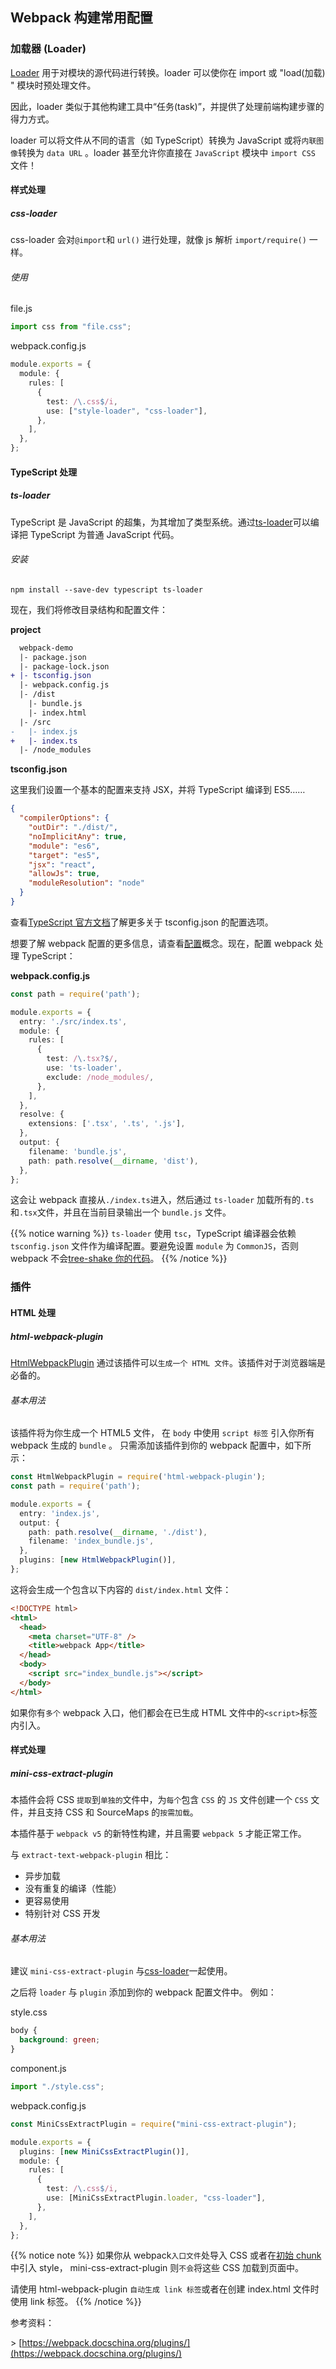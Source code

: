 ## Webpack 构建常用配置 
### 加载器 (Loader)

 [Loader](https://webpack.docschina.org/concepts/loaders/) 用于对模块的源代码进行转换。loader 可以使你在 import 或 "load(加载) " 模块时预处理文件。

因此，loader 类似于其他构建工具中“任务(task)”，并提供了处理前端构建步骤的得力方式。

loader 可以将文件从不同的语言（如 TypeScript）转换为 JavaScript 或将`内联图像`转换为 `data URL` 。loader 甚至允许你直接在 `JavaScript` 模块中 `import CSS` 文件！

#### 样式处理

##### css-loader

css-loader 会对`@import`和 `url()` 进行处理，就像 js 解析 `import/require()` 一样。

###### 使用

file.js

``` ts
import css from "file.css";
```

webpack.config.js

``` ts
module.exports = {
  module: {
    rules: [
      {
        test: /\.css$/i,
        use: ["style-loader", "css-loader"],
      },
    ],
  },
};
```

#### TypeScript 处理

##### ts-loader

TypeScript 是 JavaScript 的超集，为其增加了类型系统。通过[ts-loader](https://webpack.docschina.org/guides/typescript/)可以编译把 TypeScript 为普通 JavaScript 代码。

###### 安装

``` shell
npm install --save-dev typescript ts-loader
```

现在，我们将修改目录结构和配置文件：

**project**

``` diff
  webpack-demo
  |- package.json
  |- package-lock.json
+ |- tsconfig.json
  |- webpack.config.js
  |- /dist
    |- bundle.js
    |- index.html
  |- /src
-   |- index.js
+   |- index.ts
  |- /node_modules
```

**tsconfig.json**

这里我们设置一个基本的配置来支持 JSX，并将 TypeScript 编译到 ES5……

``` json
{
  "compilerOptions": {
    "outDir": "./dist/",
    "noImplicitAny": true,
    "module": "es6",
    "target": "es5",
    "jsx": "react",
    "allowJs": true,
    "moduleResolution": "node"
  }
}
```

查看[TypeScript 官方文档](https://www.typescriptlang.org/docs/handbook/tsconfig-json.html)了解更多关于 tsconfig.json 的配置选项。

想要了解 webpack 配置的更多信息，请查看[配置](https://webpack.docschina.org/concepts/configuration/)概念。现在，配置 webpack 处理 TypeScript：

**webpack.config.js**

``` ts
const path = require('path');

module.exports = {
  entry: './src/index.ts',
  module: {
    rules: [
      {
        test: /\.tsx?$/,
        use: 'ts-loader',
        exclude: /node_modules/,
      },
    ],
  },
  resolve: {
    extensions: ['.tsx', '.ts', '.js'],
  },
  output: {
    filename: 'bundle.js',
    path: path.resolve(__dirname, 'dist'),
  },
};
```

这会让 webpack 直接从`./index.ts`进入，然后通过 `ts-loader` 加载所有的`.ts`和`.tsx`文件，并且在当前目录输出一个 `bundle.js` 文件。

{{% notice warning %}}
 `ts-loader` 使用 `tsc`，TypeScript 编译器会依赖 `tsconfig.json` 文件作为编译配置。要避免设置 `module` 为 `CommonJS`，否则 webpack 不会[tree-shake 你的代码](https://webpack.docschina.org/guides/tree-shaking)。
{{% /notice %}}

### 插件

#### HTML 处理

##### html-webpack-plugin

[HtmlWebpackPlugin](https://github.com/jantimon/html-webpack-plugin) 通过该插件可以`生成一个 HTML 文件`。该插件对于浏览器端是必备的。

###### 基本用法

该插件将为你生成一个 HTML5 文件， 在 `body` 中使用 `script 标签` 引入你所有 webpack 生成的 `bundle` 。 只需添加该插件到你的 webpack 配置中，如下所示：

``` ts
const HtmlWebpackPlugin = require('html-webpack-plugin');
const path = require('path');

module.exports = {
  entry: 'index.js',
  output: {
    path: path.resolve(__dirname, './dist'),
    filename: 'index_bundle.js',
  },
  plugins: [new HtmlWebpackPlugin()],
};
```

这将会生成一个包含以下内容的 `dist/index.html` 文件：

``` html
<!DOCTYPE html>
<html>
  <head>
    <meta charset="UTF-8" />
    <title>webpack App</title>
  </head>
  <body>
    <script src="index_bundle.js"></script>
  </body>
</html>
```

如果你有`多个` webpack 入口，他们都会在已生成 HTML 文件中的`<script>`标签内引入。

#### 样式处理

##### mini-css-extract-plugin

本插件会将 CSS `提取`到`单独的`文件中，为`每个`包含 `CSS` 的 `JS` 文件创建一个 `CSS` 文件，并且支持 CSS 和 SourceMaps 的`按需加载`。

本插件基于 `webpack v5` 的新特性构建，并且需要 `webpack 5` 才能正常工作。

与 `extract-text-webpack-plugin` 相比：

* 异步加载
* 没有重复的编译（性能）
* 更容易使用
* 特别针对 CSS 开发

###### 基本用法

建议 `mini-css-extract-plugin` 与[css-loader](https://webpack.docschina.org/loaders/css-loader/)一起使用。

之后将 `loader` 与 `plugin` 添加到你的 webpack 配置文件中。 例如：

style.css

``` css
body {
  background: green;
}
```

component.js

``` ts
import "./style.css";
```

webpack.config.js

``` ts
const MiniCssExtractPlugin = require("mini-css-extract-plugin");

module.exports = {
  plugins: [new MiniCssExtractPlugin()],
  module: {
    rules: [
      {
        test: /\.css$/i,
        use: [MiniCssExtractPlugin.loader, "css-loader"],
      },
    ],
  },
};
```

{{% notice note %}}
如果你从 webpack`入口文件`处导入 CSS 或者在[初始 chunk](https://webpack.docschina.org/concepts/under-the-hood/#chunks)中引入 style， mini-css-extract-plugin 则`不会`将这些 CSS 加载到页面中。

请使用 html-webpack-plugin `自动生成 link 标签`或者在创建 index.html 文件时使用 link 标签。
{{% /notice %}}

参考资料：

\> [https://webpack.docschina.org/plugins/](https://webpack.docschina.org/plugins/)
